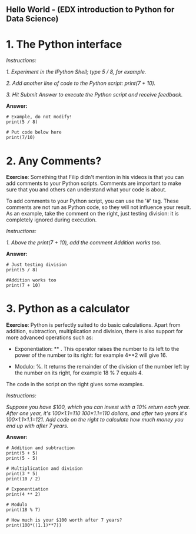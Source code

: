 ## Hello World - (EDX introduction to Python for Data Science)
# 1. The Python interface
*Instructions:*

*1. Experiment in the IPython Shell; type 5 / 8, for example.*

*2. Add another line of code to the Python script: print(7 + 10).*

*3. Hit Submit Answer to execute the Python script and receive feedback.*

**Answer:**
``` 
# Example, do not modify!
print(5 / 8)

# Put code below here
print(7/10)

```
# 2. Any Comments?
**Exercise**: Something that Filip didn't mention in his videos is that you can add comments to your Python scripts. Comments are important to make sure that you and others can understand what your code is about.

To add comments to your Python script, you can use the '#' tag. These comments are not run as Python code, so they will not influence your result. As an example, take the comment on the right, just testing division: it is completely ignored during execution.

*Instructions:*

 *1. Above the print(7 + 10), add the comment Addition works too.*

**Answer:**
``` 
# Just testing division
print(5 / 8)

#Addition works too
print(7 + 10)

```

# 3. Python as a calculator
**Exercise**: 
Python is perfectly suited to do basic calculations. Apart from addition, subtraction, multiplication and division, there is also support for more advanced operations such as:
* Exponentiation: ** . This operator raises the number to its left to the power of the number to its right: for example 4**2 will give 16.

* Modulo: %. It returns the remainder of the division of the number left by the number on its right, for example 18 % 7 equals 4.

The code in the script on the right gives some examples.

*Instructions:*

 *Suppose you have $100, which you can invest with a 10% return each year. After one year, it's 100×1.1=110
100×1.1=110 dollars, and after two years it's 100×1.1×1.1=121. Add code on the right to calculate how much money you end up with after 7 years.*

**Answer:**
``` 
# Addition and subtraction
print(5 + 5)
print(5 - 5)

# Multiplication and division
print(3 * 5)
print(10 / 2)

# Exponentiation
print(4 ** 2)

# Modulo
print(18 % 7)

# How much is your $100 worth after 7 years?
print(100*((1.1)**7))

```

